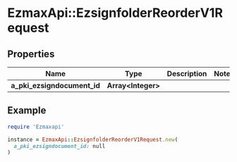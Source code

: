 # EzmaxApi::EzsignfolderReorderV1Request

## Properties

| Name | Type | Description | Notes |
| ---- | ---- | ----------- | ----- |
| **a_pki_ezsigndocument_id** | **Array&lt;Integer&gt;** |  |  |

## Example

```ruby
require 'Ezmaxapi'

instance = EzmaxApi::EzsignfolderReorderV1Request.new(
  a_pki_ezsigndocument_id: null
)
```

